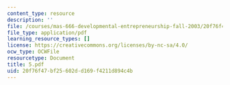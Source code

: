 ```yaml
---
content_type: resource
description: ''
file: /courses/mas-666-developmental-entrepreneurship-fall-2003/20f76f47bf25602dd169f4211d894c4b_5.pdf
file_type: application/pdf
learning_resource_types: []
license: https://creativecommons.org/licenses/by-nc-sa/4.0/
ocw_type: OCWFile
resourcetype: Document
title: 5.pdf
uid: 20f76f47-bf25-602d-d169-f4211d894c4b
---
```

